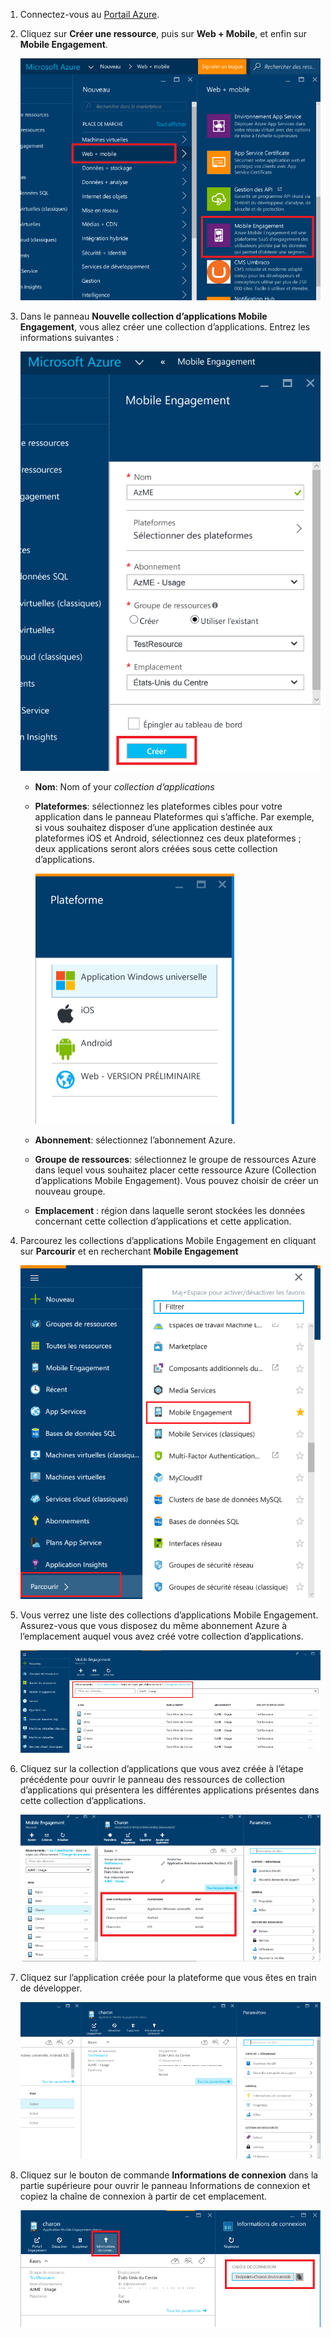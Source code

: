 
1. Connectez-vous au [Portail Azure](https://portal.azure.com).
2. Cliquez sur **Créer une ressource**, puis sur **Web + Mobile**, et enfin sur **Mobile Engagement**.
   
    ![](./media/mobile-engagement-create-app-in-portal-new/browse-azme-extension.png)
3. Dans le panneau **Nouvelle collection d’applications Mobile Engagement**, vous allez créer une collection d’applications. Entrez les informations suivantes :
   
    ![](./media/mobile-engagement-create-app-in-portal-new/new-azme-app.png)
   
   * **Nom**: Nom of your *collection d’applications* 
   * **Plateformes**: sélectionnez les plateformes cibles pour votre application dans le panneau Plateformes qui s’affiche. Par exemple, si vous souhaitez disposer d’une application destinée aux plateformes iOS et Android, sélectionnez ces deux plateformes ; deux applications seront alors créées sous cette collection d’applications. 
     
      ![](./media/mobile-engagement-create-app-in-portal-new/choose-platform.png)
   * **Abonnement**: sélectionnez l’abonnement Azure. 
   * **Groupe de ressources**: sélectionnez le groupe de ressources Azure dans lequel vous souhaitez placer cette ressource Azure (Collection d’applications Mobile Engagement). Vous pouvez choisir de créer un nouveau groupe.  
   * **Emplacement** : région dans laquelle seront stockées les données concernant cette collection d’applications et cette application.
4. Parcourez les collections d’applications Mobile Engagement en cliquant sur **Parcourir** et en recherchant **Mobile Engagement**
   
    ![](./media/mobile-engagement-create-app-in-portal-new/browse-mobile-engagement-menu.png)
5. Vous verrez une liste des collections d’applications Mobile Engagement. Assurez-vous que vous disposez du même abonnement Azure à l’emplacement auquel vous avez créé votre collection d’applications.
   
    ![](./media/mobile-engagement-create-app-in-portal-new/browse-mobile-engagement.png)
6. Cliquez sur la collection d’applications que vous avez créée à l’étape précédente pour ouvrir le panneau des ressources de collection d’applications qui présentera les différentes applications présentes dans cette collection d’applications. 
   
    ![](./media/mobile-engagement-create-app-in-portal-new/mobile-engagement-app-collection.png)
7. Cliquez sur l’application créée pour la plateforme que vous êtes en train de développer. 
   
    ![](./media/mobile-engagement-create-app-in-portal-new/mobile-engagement-app.png)
8. Cliquez sur le bouton de commande **Informations de connexion** dans la partie supérieure pour ouvrir le panneau Informations de connexion et copiez la chaîne de connexion à partir de cet emplacement. 
   
    ![](./media/mobile-engagement-create-app-in-portal-new/app-connection-info.png)

